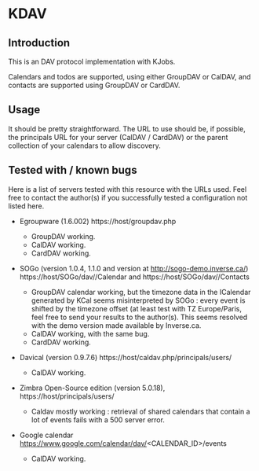 # KDAV

## Introduction

This is an DAV protocol implementation with KJobs.

Calendars and todos are supported, using either GroupDAV
or CalDAV, and contacts are supported using GroupDAV or
CardDAV.


## Usage

It should be pretty straightforward. The URL to use should be, if possible,
the principals URL for your server (CalDAV / CardDAV) or the parent
collection of your calendars to allow discovery.


## Tested with / known bugs

Here is a list of servers tested with this resource with the URLs used.
Feel free to contact the author(s) if you successfully tested a configuration
not listed here.

* Egroupware (1.6.002)
  https://host/groupdav.php
  - GroupDAV working.
  - CalDAV working.
  - CardDAV working.

* SOGo (version 1.0.4, 1.1.0 and version at http://sogo-demo.inverse.ca/)
  https://host/SOGo/dav/<USER>/Calendar and https://host/SOGo/dav/<USER>/Contacts
  - GroupDAV calendar working, but the timezone data in the ICalendar
    generated by KCal seems misinterpreted by SOGo : every event is
    shifted by the timezone offset (at least test with TZ Europe/Paris,
    feel free to send your results to the author(s). This seems resolved
    with the demo version made available by Inverse.ca.
  - CalDAV working, with the same bug.
  - CardDAV working.

* Davical (version 0.9.7.6)
  https://host/caldav.php/principals/users/<USER>
  - CalDAV working.

* Zimbra Open-Source edition (version 5.0.18),
  https://host/principals/users/<USER>
  - Caldav mostly working : retrieval of shared calendars that contain a lot
    of events fails with a 500 server error.

* Google calendar
  https://www.google.com/calendar/dav/<CALENDAR_ID>/events
  - CalDAV working.
